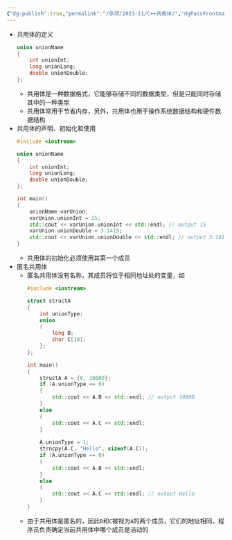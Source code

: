 ```yaml
---
{"dg-publish":true,"permalink":"/杂项/2023-11/C++共用体/","dgPassFrontmatter":true}
---
```


- 共用体的定义
	```cpp
	union unionName
	{
		int unionInt;
		long unionLong;
		double unionDouble;
	};
	```
	- 共用体是一种数据格式，它能够存储不同的数据类型，但是只能同时存储其中的一种类型
	- 共用体常用于节省内存，另外，共用体也用于操作系统数据结构和硬件数据结构
- 共用体的声明、初始化和使用
	```cpp
	#include <iostream>
	
	union unionName
	{
		int unionInt;
		long unionLong;
		double unionDouble;
	};
	
	int main()
	{
		unionName varUnion;
		varUnion.unionInt = 15;
		std::cout << varUnion.unionInt << std::endl; // output 15
		varUnion.unionDouble = 3.1415;
		std::cout << varUnion.unionDouble << std::endl; // output 3.1415
	}
	```
	- 共用体的初始化必须使用其第一个成员
- 匿名共用体
	- 匿名共用体没有名称，其成员将位于相同地址处的变量，如
		```cpp
		#include <iostream>
		
		struct structA
		{
			int unionType;
			union
			{
				long B;
				char C[10];
			};
		};
		
		int main()
		{
			structA A = {0, 10000};
			if (A.unionType == 0)
			{
				std::cout << A.B << std::endl; // output 10000
			}
			else
			{
				std::cout << A.C << std::endl;
			}
			
			A.unionType = 1;
			strncpy(A.C, "Hello", sizeof(A.C));
			if (A.unionType == 0)
			{
				std::cout << A.B << std::endl;
			}
			else
			{
				std::cout << A.C << std::endl; // outout Hello
			}
		}
		```
	- 由于共用体是匿名的，因此`B`和`C`被视为`A`的两个成员，它们的地址相同，程序员负责确定当前共用体中哪个成员是活动的
